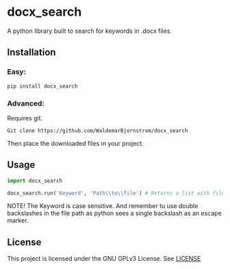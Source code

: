 # docx_search

A python library built to search for keywords in .docx files.

## Installation

### Easy:

`pip install docx_search`

### Advanced:

Requires git.

`Git clone https://github.com/WaldemarBjornstrom/docx_search`

Then place the downloaded files in your project.

## Usage

```python
import docx_search

docx_search.run('Keyword', 'Path\\to\\file') # Returns a list with files that contain the keyword.

```

NOTE! The Keyword is case sensitive. And remember tu use double backslashes in the file path as python sees a single backslash as an escape marker.

## License

This project is licensed under the GNU GPLv3 License. See [LICENSE](LICENSE "LICENSE")
